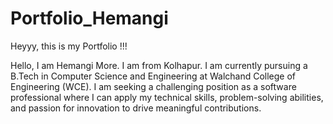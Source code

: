 # Portfolio_Hemangi
Heyyy, this is my Portfolio !!!

Hello, I am Hemangi More. I am from Kolhapur. I am currently pursuing a B.Tech in Computer Science and Engineering at Walchand College of Engineering (WCE). I am seeking a challenging position as a software professional where I can apply my technical skills, problem-solving abilities, and passion for innovation to drive meaningful contributions.
